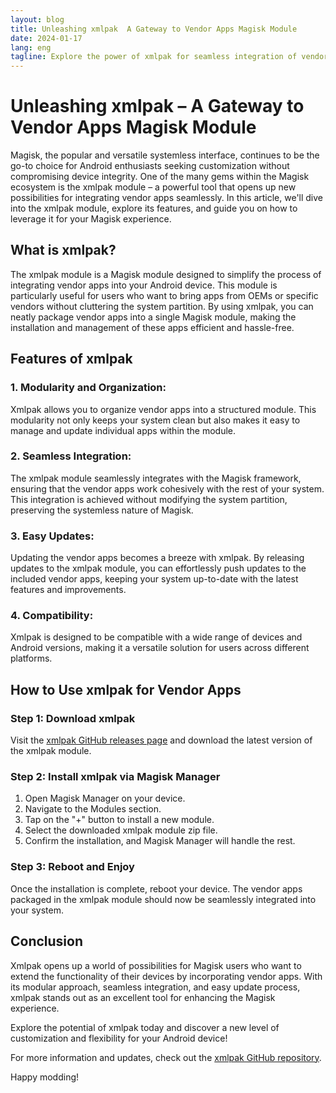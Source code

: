 ```yaml
--- 
layout: blog
title: Unleashing xmlpak  A Gateway to Vendor Apps Magisk Module
date: 2024-01-17
lang: eng
tagline: Explore the power of xmlpak for seamless integration of vendor apps in Magisk
--- 
```


# Unleashing xmlpak – A Gateway to Vendor Apps Magisk Module

Magisk, the popular and versatile systemless interface, continues to be the go-to choice for Android enthusiasts seeking customization without compromising device integrity. One of the many gems within the Magisk ecosystem is the xmlpak module – a powerful tool that opens up new possibilities for integrating vendor apps seamlessly. In this article, we'll dive into the xmlpak module, explore its features, and guide you on how to leverage it for your Magisk experience.

## What is xmlpak?

The xmlpak module is a Magisk module designed to simplify the process of integrating vendor apps into your Android device. This module is particularly useful for users who want to bring apps from OEMs or specific vendors without cluttering the system partition. By using xmlpak, you can neatly package vendor apps into a single Magisk module, making the installation and management of these apps efficient and hassle-free.

## Features of xmlpak

### 1. **Modularity and Organization:**
   Xmlpak allows you to organize vendor apps into a structured module. This modularity not only keeps your system clean but also makes it easy to manage and update individual apps within the module.

### 2. **Seamless Integration:**
   The xmlpak module seamlessly integrates with the Magisk framework, ensuring that the vendor apps work cohesively with the rest of your system. This integration is achieved without modifying the system partition, preserving the systemless nature of Magisk.

### 3. **Easy Updates:**
   Updating the vendor apps becomes a breeze with xmlpak. By releasing updates to the xmlpak module, you can effortlessly push updates to the included vendor apps, keeping your system up-to-date with the latest features and improvements.

### 4. **Compatibility:**
   Xmlpak is designed to be compatible with a wide range of devices and Android versions, making it a versatile solution for users across different platforms.

## How to Use xmlpak for Vendor Apps

### Step 1: Download xmlpak
Visit the [xmlpak GitHub releases page](https://github.com/Magisk-Modules-Repo/xmlpak/releases) and download the latest version of the xmlpak module.

### Step 2: Install xmlpak via Magisk Manager
1. Open Magisk Manager on your device.
2. Navigate to the Modules section.
3. Tap on the "+" button to install a new module.
4. Select the downloaded xmlpak module zip file.
5. Confirm the installation, and Magisk Manager will handle the rest.

### Step 3: Reboot and Enjoy
Once the installation is complete, reboot your device. The vendor apps packaged in the xmlpak module should now be seamlessly integrated into your system.

## Conclusion

Xmlpak opens up a world of possibilities for Magisk users who want to extend the functionality of their devices by incorporating vendor apps. With its modular approach, seamless integration, and easy update process, xmlpak stands out as an excellent tool for enhancing the Magisk experience.

Explore the potential of xmlpak today and discover a new level of customization and flexibility for your Android device!

For more information and updates, check out the [xmlpak GitHub repository](https://github.com/Magisk-Modules-Repo/xmlpak).

Happy modding!

